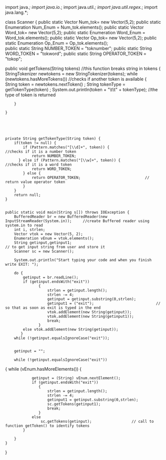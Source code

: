 
import java.*;
import java.io.*;
import java.util.*;
import java.util.regex.*;
import java.lang.*;

class Scanner {
    public static Vector Num_tok= new Vector(5,2);
    public static Enumeration Num_Enum = Num_tok.elements();
    public static Vector Word_tok= new Vector(5,2);
    public static Enumeration Word_Enum = Word_tok.elements();
    public static Vector Op_tok= new Vector(5,2);
    public static Enumeration Op_Enum = Op_tok.elements();       
    public static String NUMBER_TOKEN = "toknumber";
    public static String WORD_TOKEN = "tokword";
    public static String OPERATOR_TOKEN = "tokop";               
           
    
    
    
   public void getTokens(String tokens)                              //this function breaks string in tokens
    {
        StringTokenizer newtokens = new StringTokenizer(tokens);
        while (newtokens.hasMoreTokens())				//checks if another token is available
			{                            
            String token = newtokens.nextToken() ;
            String tokenType = getTokenType(token) ;
           System.out.println(token + "\t\t" + tokenType);           //the type of token is returned
	            
        }

    }
    

   

    
    private String getTokenType(String token) {
        if(token != null) {
            if (Pattern.matches("[\\d]+", token)) {                 //checks if it is a number token
                return NUMBER_TOKEN;
          } else if (Pattern.matches("[\\w]+", token)) {           //checks if it is a word token
                return WORD_TOKEN;
            } else {
                return OPERATOR_TOKEN;                             // return value operator token
            }
        }
        return null;
    }


    public static void main(String s[]) throws IOException {
        BufferedReader br = new BufferedReader(new InputStreamReader(System.in));     //create Buffered reader using system.in to read       
        int i, strlen;
        Vector vtok = new Vector(5, 2);
        Enumeration vEnum = vtok.elements();
        String getinput,getinput1;                                                  // to get input string from user and store it                 
        Scanner sc = new Scanner();

        System.out.println("Start typing your code and when you finish write EXIT: ");
        
        do {
            getinput = br.readLine();
			if (getinput.endsWith("exit"))
				   {
					   strlen = getinput.length();
			           strlen -= 4;
					   getinput = getinput.substring(0,strlen);         
                       getinput1 = ("exit");                            // so that as soon as exit is typed in the end 
					   vtok.addElement(new String(getinput));           
					   vtok.addElement(new String(getinput1));
                       break;
				   }
			else vtok.addElement(new String(getinput));
           } 
		while (!getinput.equalsIgnoreCase("exit"));


        getinput = "";

        while (!getinput.equalsIgnoreCase("exit"))
 {
            while (vEnum.hasMoreElements()) {

				getinput = (String) vEnum.nextElement();
                if (getinput.endsWith("exit"))
				   {
					   strlen = getinput.length();
			           strlen -= 4;
					   getinput1 = getinput.substring(0,strlen);        
                       sc.getTokens(getinput1);
                       break;
                   }
				else
                    sc.getTokens(getinput);                  // call to function getToken() to identify tokens
            }

        }
    }
}
